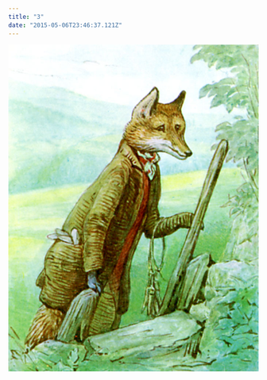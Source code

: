 ```yaml
---
title: "3"
date: "2015-05-06T23:46:37.121Z"
---
```


![Geir Gliser'n Grevling & Herr Havre Rev](./image001.jpg)
<!-- ![Geir Gliser'n Grevling & Herr Havre Rev](./image002.jpg) -->
